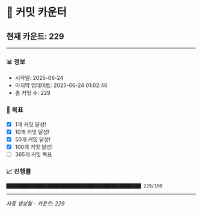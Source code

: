 # 🔢 커밋 카운터

## 현재 카운트: 229

---

### 📊 정보
- 시작일: 2025-06-24
- 마지막 업데이트: 2025-06-24 01:02:46
- 총 커밋 수: 229

### 🎯 목표
- [x] 1개 커밋 달성!
- [x] 10개 커밋 달성!
- [x] 50개 커밋 달성!
- [x] 100개 커밋 달성!
- [ ] 365개 커밋 목표

### 📈 진행률
```
██████████████████████████████████████████████████ 229/100
```

---
*자동 생성됨 - 카운트: 229*
